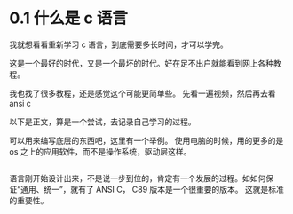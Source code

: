 # 0.1 什么是 c 语言

我就想看看重新学习 c 语言，到底需要多长时间，才可以学完。

这是一个最好的时代，又是一个最坏的时代。好在足不出户就能看到网上各种教程。

我也找了很多教程，还是感觉这个可能更简单些。 先看一遍视频，然后再去看 ansi c

以下是正文，算是一个尝试，去记录自己学习的过程。

可以用来编写底层的东西吧，这里有一个举例。 使用电脑的时候，用的更多的是 os 之上的应用软件，而不是操作系统，驱动层这样。

<figure><img src="https://labspc.com/wp-content/uploads/2024/01/1705506480-word-image-241-1.png" alt=""><figcaption></figcaption></figure>

语言刚开始设计出来，不是说一步到位的，肯定有一个发展的过程。如如何保证“通用、统一”，就有了 ANSI C， C89 版本是一个很重要的版本。 这就是标准的重要性。
